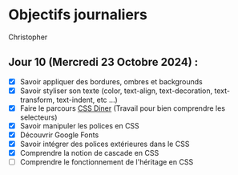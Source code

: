 # Objectifs journaliers

Christopher

## Jour 10 (Mercredi 23 Octobre 2024) :

- [X] Savoir appliquer des bordures, ombres et backgrounds
- [X] Savoir styliser son texte (color, text-align, text-decoration, text-transform, text-indent, etc …)
- [X] Faire le parcours [CSS Diner](https://flukeout.github.io/) (Travail pour bien comprendre les selecteurs)
- [X] Savoir manipuler les polices en CSS
- [X] Découvrir Google Fonts
- [X] Savoir intégrer des polices extérieures dans le CSS
- [X] Comprendre la notion de cascade en CSS
- [ ] Comprendre le fonctionnement de l'héritage en CSS